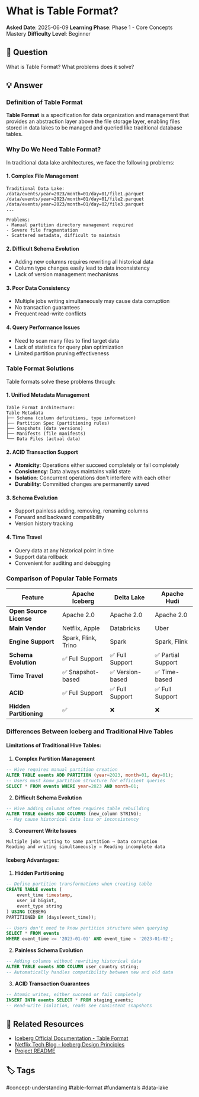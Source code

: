 # What is Table Format?

**Asked Date**: 2025-06-09
**Learning Phase**: Phase 1 - Core Concepts Mastery
**Difficulty Level**: Beginner

## 🤔 Question

What is Table Format? What problems does it solve?

## 💡 Answer

### Definition of Table Format

**Table Format** is a specification for data organization and management that provides an abstraction layer above the file storage layer, enabling files stored in data lakes to be managed and queried like traditional database tables.

### Why Do We Need Table Format?

In traditional data lake architectures, we face the following problems:

#### 1. **Complex File Management**
```
Traditional Data Lake:
/data/events/year=2023/month=01/day=01/file1.parquet
/data/events/year=2023/month=01/day=01/file2.parquet
/data/events/year=2023/month=01/day=02/file3.parquet
...

Problems:
- Manual partition directory management required
- Severe file fragmentation
- Scattered metadata, difficult to maintain
```

#### 2. **Difficult Schema Evolution**
- Adding new columns requires rewriting all historical data
- Column type changes easily lead to data inconsistency
- Lack of version management mechanisms

#### 3. **Poor Data Consistency**
- Multiple jobs writing simultaneously may cause data corruption
- No transaction guarantees
- Frequent read-write conflicts

#### 4. **Query Performance Issues**
- Need to scan many files to find target data
- Lack of statistics for query plan optimization
- Limited partition pruning effectiveness

### Table Format Solutions

Table formats solve these problems through:

#### 1. **Unified Metadata Management**
```
Table Format Architecture:
Table Metadata
├── Schema (column definitions, type information)
├── Partition Spec (partitioning rules)
├── Snapshots (data versions)
├── Manifests (file manifests)
└── Data Files (actual data)
```

#### 2. **ACID Transaction Support**
- **Atomicity**: Operations either succeed completely or fail completely
- **Consistency**: Data always maintains valid state
- **Isolation**: Concurrent operations don't interfere with each other
- **Durability**: Committed changes are permanently saved

#### 3. **Schema Evolution**
- Support painless adding, removing, renaming columns
- Forward and backward compatibility
- Version history tracking

#### 4. **Time Travel**
- Query data at any historical point in time
- Support data rollback
- Convenient for auditing and debugging

### Comparison of Popular Table Formats

| Feature | Apache Iceberg | Delta Lake | Apache Hudi |
|---------|----------------|------------|--------------|
| **Open Source License** | Apache 2.0 | Apache 2.0 | Apache 2.0 |
| **Main Vendor** | Netflix, Apple | Databricks | Uber |
| **Engine Support** | Spark, Flink, Trino | Spark | Spark, Flink |
| **Schema Evolution** | ✅ Full Support | ✅ Full Support | ✅ Partial Support |
| **Time Travel** | ✅ Snapshot-based | ✅ Version-based | ✅ Time-based |
| **ACID** | ✅ Full Support | ✅ Full Support | ✅ Full Support |
| **Hidden Partitioning** | ✅ | ❌ | ❌ |

### Differences Between Iceberg and Traditional Hive Tables

#### **Limitations of Traditional Hive Tables**:

1. **Complex Partition Management**
```sql
-- Hive requires manual partition creation
ALTER TABLE events ADD PARTITION (year=2023, month=01, day=01);
-- Users must know partition structure for efficient queries
SELECT * FROM events WHERE year=2023 AND month=01;
```

2. **Difficult Schema Evolution**
```sql
-- Hive adding columns often requires table rebuilding
ALTER TABLE events ADD COLUMNS (new_column STRING);
-- May cause historical data loss or inconsistency
```

3. **Concurrent Write Issues**
```
Multiple jobs writing to same partition → Data corruption
Reading and writing simultaneously → Reading incomplete data
```

#### **Iceberg Advantages**:

1. **Hidden Partitioning**
```sql
-- Define partition transformations when creating table
CREATE TABLE events (
    event_time timestamp,
    user_id bigint,
    event_type string
) USING ICEBERG
PARTITIONED BY (days(event_time));

-- Users don't need to know partition structure when querying
SELECT * FROM events
WHERE event_time >= '2023-01-01' AND event_time < '2023-01-02';
```

2. **Painless Schema Evolution**
```sql
-- Adding columns without rewriting historical data
ALTER TABLE events ADD COLUMN user_country string;
-- Automatically handles compatibility between new and old data
```

3. **ACID Transaction Guarantees**
```sql
-- Atomic writes, either succeed or fail completely
INSERT INTO events SELECT * FROM staging_events;
-- Read-write isolation, reads see consistent snapshots
```

## 🔗 Related Resources

- [Iceberg Official Documentation - Table Format](https://iceberg.apache.org/docs/latest/)
- [Netflix Tech Blog - Iceberg Design Principles](https://netflixtechblog.com/iceberg-tables-turning-the-iceberg-upside-down-59bb58dd7e7c)
- [Project README](../../README.md)

## 🏷️ Tags

#concept-understanding #table-format #fundamentals #data-lake